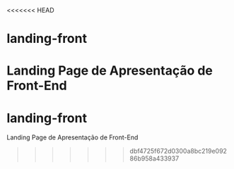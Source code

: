 <<<<<<< HEAD
# landing-front
Landing Page de Apresentação de Front-End
=======
# landing-front
Landing Page de Apresentação de Front-End
>>>>>>> dbf4725f672d0300a8bc219e09286b958a433937

